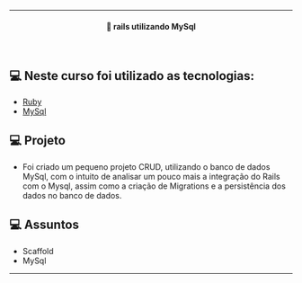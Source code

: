 ---
<h4 align="center">
  🚀 rails utilizando MySql 
 
</h4>
<br>
 
## 💻 Neste curso foi utilizado as tecnologias:

- [Ruby](https://www.ruby-lang.org/pt/)
- [MySql](https://mysql.com/)

## 💻 Projeto

   - Foi criado um pequeno projeto CRUD, utilizando o banco de dados MySql, com o intuito de analisar um pouco mais a integração do Rails com o Mysql, assim como a criação de Migrations e a persistência dos dados no banco de dados.

## 💻 Assuntos
   - Scaffold
   - MySql

 
 ----
